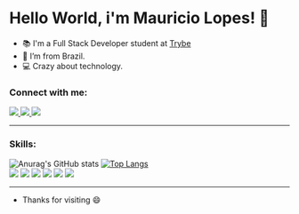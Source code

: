 # Hello World, i'm Mauricio Lopes! 👋

- :books: I'm a Full Stack Developer student at [Trybe](https://www.betrybe.com/)
- :house_with_garden: I’m from Brazil.
- 💻 Crazy about technology.

### Connect with me:
<a href="mailto:mlopeesz@gmail.com">
  <img src="https://img.shields.io/badge/Gmail-D14836?style=for-the-badge&logo=gmail&logoColor=white" />
</a>
<a href="https://www.linkedin.com/in/mlopeesz/">
  <img src="https://img.shields.io/badge/LinkedIn-0077B5?style=for-the-badge&logo=linkedin&logoColor=white" />
</a>
<a href="https://www.instagram.com/mlopeso_/">
  <img src="https://img.shields.io/badge/Instagram-E4405F?style=for-the-badge&logo=instagram&logoColor=white" />
</a>
<hr>

### Skills:
![Anurag's GitHub stats](https://github-readme-stats.vercel.app/api?username=mlopeesz&show_icons=true&theme=radical)
[![Top Langs](https://github-readme-stats.vercel.app/api/top-langs/?username=mlopeesz&theme=radical&layout=compact)](https://github.com/anuraghazra/github-readme-stats)<br>
<img src="https://img.shields.io/badge/Ubuntu-141321?style=for-the-badge&logo=ubuntu&logoColor=fe428e" />
<img src="https://img.shields.io/badge/Terminal-141321?style=for-the-badge&logo=WindowsTerminal&logoColor=fe428e" />
<img src="https://img.shields.io/badge/Git-141321?style=for-the-badge&logo=git&logoColor=fe428e" />
<img src="https://img.shields.io/badge/html5-141321?style=for-the-badge&logo=html5&logoColor=fe428e" />
<img src="https://img.shields.io/badge/css3-141321?style=for-the-badge&logo=css3&logoColor=fe428e" />
<img src="https://img.shields.io/badge/javascript-141321?style=for-the-badge&logo=javascript&logoColor=fe428e" />
<hr>

- Thanks for visiting 😄
